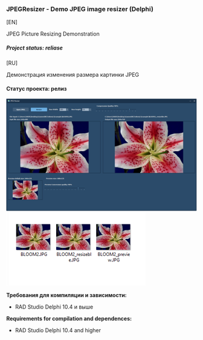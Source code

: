 ﻿### JPEGResizer - Demo JPEG image resizer (Delphi)

[EN]
 
JPEG Picture Resizing Demonstration

##### Project status: reliase

[RU] 

Демонстрация изменения размера картинки JPEG

#### Статус проекта: релиз



![Screenshot](https://github.com/superbot-coder/JPEGResizer/blob/main/images/ScreenShot_01.PNG "")
![Screenshot](https://github.com/superbot-coder/JPEGResizer/blob/main/images/ScreenShot_02.PNG "")

**Требования для компиляции и зависимости:**
- RAD Studio Delphi 10.4 и выше

**Requirements for compilation and dependences:**
- RAD Studio Delphi 10.4 and higher